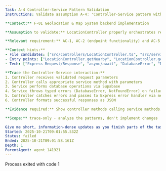 ```yaml
---
Task: A-4 Controller-Service Pattern Validation
Instructions: Validate assumption A-4: "Controller-Service pattern with proper error handling"

**Context:** F-01 Geolocation & Map System backend implementation

**Assumption to validate:** LocationController properly orchestrates requests to LocationService, handles errors correctly, and follows the established architecture patterns.

**Relevant requirement:** AC-1, AC-2 (endpoint functionality) and AC-5 (proper error handling)

**Context hints:**
- File candidates: ["src/controllers/LocationController.ts", "src/services/LocationService.ts", "src/utils/errors.ts"]
- Entry points: ["LocationController.getNearby", "LocationController.getById", "locationService.nearby", "locationService.getById"]
- Tech: ["Express Request/Response", "async/await", "DatabaseError", "NotFoundError"]

**Trace the Controller-Service interaction:**
1. Controller receives validated request parameters
2. Controller calls appropriate service method with parameters
3. Service performs database operations via Supabase
4. Service throws typed errors (DatabaseError, NotFoundError) on failures
5. Controller catches errors and passes to Express error handler via next()
6. Controller formats successful responses as JSON

**Evidence required:** Show controller methods calling service methods. Quote error handling patterns. Verify service methods throw appropriate typed errors.

**Scope:** trace-only - analyze the patterns, don't implement changes

Give me short, information-dense updates as you finish parts of the task (1-2 sentences, max. Incomplete sentences are fine). Only give these updates if you have important information to share. Prepend updates with: [UPDATE]
Started: 2025-10-21T09:01:55.532Z
Status: failed
Ended: 2025-10-21T09:01:58.161Z
Depth: 1
ParentAgent: agent_141921
---
```




Process exited with code 1
